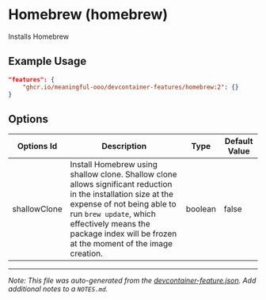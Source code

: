 

# Homebrew (homebrew)

Installs Homebrew

## Example Usage

```json
"features": {
    "ghcr.io/meaningful-ooo/devcontainer-features/homebrew:2": {}
}
```

## Options

| Options Id | Description | Type | Default Value |
|-----|-----|-----|-----|
| shallowClone | Install Homebrew using shallow clone. Shallow clone allows significant reduction in the installation size at the expense of not being able to run `brew update`, which effectively means the package index will be frozen at the moment of the image creation. | boolean | false |



---

_Note: This file was auto-generated from the [devcontainer-feature.json](https://github.com/meaningful-ooo/devcontainer-features/blob/main/src/homebrew/devcontainer-feature.json).  Add additional notes to a `NOTES.md`._